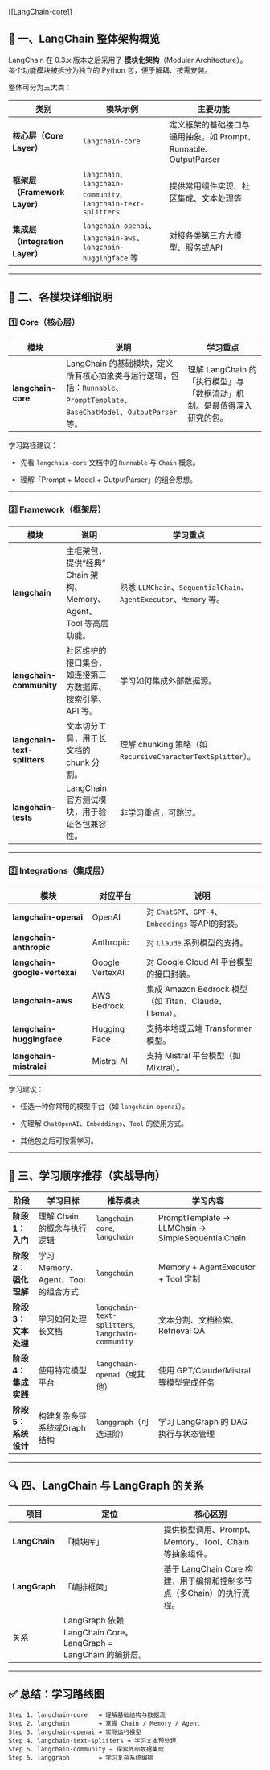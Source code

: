 [[LangChain-core]]
## 🧭 一、LangChain 整体架构概览

LangChain 在 0.3.x 版本之后采用了 **模块化架构**（Modular Architecture）。  
每个功能模块被拆分为独立的 Python 包，便于解耦、按需安装。

整体可分为三大类：

|类别|模块示例|主要功能|
|---|---|---|
|**核心层（Core Layer）**|`langchain-core`|定义框架的基础接口与通用抽象，如 Prompt、Runnable、OutputParser|
|**框架层（Framework Layer）**|`langchain`、`langchain-community`、`langchain-text-splitters`|提供常用组件实现、社区集成、文本处理等|
|**集成层（Integration Layer）**|`langchain-openai`、`langchain-aws`、`langchain-huggingface` 等|对接各类第三方大模型、服务或API|

---

## 🧩 二、各模块详细说明

### 1️⃣ Core（核心层）

|模块|说明|学习重点|
|---|---|---|
|**langchain-core**|LangChain 的基础模块，定义所有核心抽象类与运行逻辑，包括：`Runnable`、`PromptTemplate`、`BaseChatModel`、`OutputParser` 等。|理解 LangChain 的「执行模型」与「数据流动」机制。是最值得深入研究的包。|

学习路径建议：

- 先看 `langchain-core` 文档中的 `Runnable` 与 `Chain` 概念。
    
- 理解「Prompt + Model + OutputParser」的组合思想。
    

---

### 2️⃣ Framework（框架层）

|模块|说明|学习重点|
|---|---|---|
|**langchain**|主框架包，提供“经典” Chain 架构、Memory、Agent、Tool 等高层功能。|熟悉 `LLMChain`、`SequentialChain`、`AgentExecutor`、`Memory` 等。|
|**langchain-community**|社区维护的接口集合，如连接第三方数据库、搜索引擎、API 等。|学习如何集成外部数据源。|
|**langchain-text-splitters**|文本切分工具，用于长文档的 chunk 分割。|理解 chunking 策略（如 `RecursiveCharacterTextSplitter`）。|
|**langchain-tests**|LangChain 官方测试模块，用于验证各包兼容性。|非学习重点，可跳过。|

---

### 3️⃣ Integrations（集成层）

|模块|对应平台|说明|
|---|---|---|
|**langchain-openai**|OpenAI|对 `ChatGPT`、`GPT-4`、`Embeddings` 等API的封装。|
|**langchain-anthropic**|Anthropic|对 `Claude` 系列模型的支持。|
|**langchain-google-vertexai**|Google VertexAI|对 Google Cloud AI 平台模型的接口封装。|
|**langchain-aws**|AWS Bedrock|集成 Amazon Bedrock 模型（如 Titan、Claude、Llama）。|
|**langchain-huggingface**|Hugging Face|支持本地或云端 Transformer 模型。|
|**langchain-mistralai**|Mistral AI|支持 Mistral 平台模型（如 Mixtral）。|

学习建议：

- 任选一种你常用的模型平台（如 `langchain-openai`）。
    
- 先理解 `ChatOpenAI`、`Embeddings`、`Tool` 的使用方式。
    
- 其他包之后可按需学习。
    

---

## 🧱 三、学习顺序推荐（实战导向）

|阶段|学习目标|推荐模块|学习内容|
|---|---|---|---|
|**阶段 1：入门**|理解 Chain 的概念与执行逻辑|`langchain-core`, `langchain`|PromptTemplate → LLMChain → SimpleSequentialChain|
|**阶段 2：强化理解**|学习 Memory、Agent、Tool 的组合方式|`langchain`|Memory + AgentExecutor + Tool 定制|
|**阶段 3：文本处理**|学习如何处理长文档|`langchain-text-splitters`, `langchain-community`|文本分割、文档检索、Retrieval QA|
|**阶段 4：集成实践**|使用特定模型平台|`langchain-openai`（或其他）|使用 GPT/Claude/Mistral 等模型完成任务|
|**阶段 5：系统设计**|构建复杂多链系统或Graph结构|`langgraph`（可选进阶）|学习 LangGraph 的 DAG 执行与状态管理|

---

## 🔍 四、LangChain 与 LangGraph 的关系

|项目|定位|核心区别|
|---|---|---|
|**LangChain**|「模块库」|提供模型调用、Prompt、Memory、Tool、Chain 等抽象组件。|
|**LangGraph**|「编排框架」|基于 LangChain Core 构建，用于编排和控制多节点（多Chain）的执行流程。|
|关系|LangGraph 依赖 LangChain Core。LangGraph = LangChain 的编排层。||

---

## ✅ 总结：学习路线图

```
Step 1. langchain-core   → 理解基础结构与数据流
Step 2. langchain        → 掌握 Chain / Memory / Agent
Step 3. langchain-openai → 实际运行模型
Step 4. langchain-text-splitters → 学习文本预处理
Step 5. langchain-community → 探索外部数据集成
Step 6. langgraph        → 学习复杂系统编排
```
